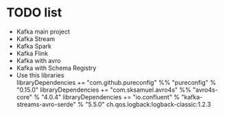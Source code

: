 # TODO list

* Kafka main project <br>
* Kafka Stream <br>
* Kafka Spark <br>
* Kafka Flink <br>
* Kafka with avro <br>
* Kafka with Schema Registry <br>
* Use this libraries <br>
libraryDependencies += "com.github.pureconfig" %% "pureconfig" % "0.15.0"
libraryDependencies += "com.sksamuel.avro4s" %% "avro4s-core" % "4.0.4"
libraryDependencies += "io.confluent" % "kafka-streams-avro-serde" % "5.5.0"
ch.qos.logback:logback-classic:1.2.3
